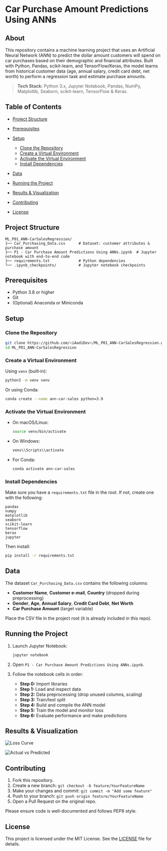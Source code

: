 # Car Purchase Amount Predictions Using ANNs

## About

This repository contains a machine learning project that uses an Artificial Neural Network (ANN) to predict the dollar amount customers will spend on car purchases based on their demographic and financial attributes. Built with Python, Pandas, scikit-learn, and TensorFlow/Keras, the model learns from historical customer data (age, annual salary, credit card debt, net worth) to perform a regression task and estimate purchase amounts.

> **Tech Stack:** Python 3.x, Jupyter Notebook, Pandas, NumPy, Matplotlib, Seaborn, scikit-learn, TensorFlow & Keras.

## Table of Contents

* [Project Structure](#project-structure)
* [Prerequisites](#prerequisites)
* [Setup](#setup)

  * [Clone the Repository](#clone-the-repository)
  * [Create a Virtual Environment](#create-a-virtual-environment)
  * [Activate the Virtual Environment](#activate-the-virtual-environment)
  * [Install Dependencies](#install-dependencies)
* [Data](#data)
* [Running the Project](#running-the-project)
* [Results & Visualization](#results--visualization)
* [Contributing](#contributing)
* [License](#license)

## Project Structure

```
ML_P01_ANN-CarSalesRegression/
├── Car_Purchasing_Data.csv      # Dataset: customer attributes & purchase amount
├── P1 - Car Purchase Amount Predictions Using ANNs.ipynb  # Jupyter notebook with end-to-end code
├── requirements.txt             # Python dependencies
└── .ipynb_checkpoints/          # Jupyter notebook checkpoints
```

## Prerequisites

* Python 3.8 or higher
* Git
* (Optional) Anaconda or Miniconda

## Setup

### Clone the Repository

```bash
git clone https://github.com/<iAadiDev>/ML_P01_ANN-CarSalesRegression.git
cd ML_P01_ANN-CarSalesRegression
```

### Create a Virtual Environment

Using `venv` (built‑in):

```bash
python3 -m venv venv
```

Or using Conda:

```bash
conda create --name ann-car-sales python=3.9
```

### Activate the Virtual Environment

* On macOS/Linux:

  ```bash
  source venv/bin/activate
  ```
* On Windows:

  ```powershell
  venv\\Scripts\\activate
  ```
* For Conda:

  ```bash
  conda activate ann-car-sales
  ```

### Install Dependencies

Make sure you have a `requirements.txt` file in the root. If not, create one with the following:

```
pandas
numpy
matplotlib
seaborn
scikit-learn
tensorflow
keras
jupyter
```

Then install:

```bash
pip install -r requirements.txt
```

## Data

The dataset `Car_Purchasing_Data.csv` contains the following columns:

* **Customer Name**, **Customer e-mail**, **Country** (dropped during preprocessing)
* **Gender**, **Age**, **Annual Salary**, **Credit Card Debt**, **Net Worth**
* **Car Purchase Amount** (target variable)

Place the CSV file in the project root (it is already included in this repo).

## Running the Project

1. Launch Jupyter Notebook:

   ```bash
   jupyter notebook
   ```
2. Open `P1 - Car Purchase Amount Predictions Using ANNs.ipynb`.
3. Follow the notebook cells in order:

   * **Step 0:** Import libraries
   * **Step 1:** Load and inspect data
   * **Step 2:** Data preprocessing (drop unused columns, scaling)
   * **Step 3:** Train/test split
   * **Step 4:** Build and compile the ANN model
   * **Step 5:** Train the model and monitor loss
   * **Step 6:** Evaluate performance and make predictions

## Results & Visualization

<!-- TODO: Add plots of training vs. validation loss -->

![Loss Curve](images/loss_curve_placeholder.png)

<!-- TODO: Add scatter plot of actual vs. predicted purchase amounts -->

![Actual vs Predicted](images/actual_vs_predicted_placeholder.png)

## Contributing

1. Fork this repository.
2. Create a new branch: `git checkout -b feature/YourFeatureName`
3. Make your changes and commit: `git commit -m "Add some feature"`
4. Push to your branch: `git push origin feature/YourFeatureName`
5. Open a Pull Request on the original repo.

Please ensure code is well-documented and follows PEP8 style.

## License

This project is licensed under the MIT License. See the [LICENSE](LICENSE) file for details.
